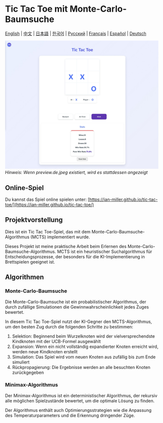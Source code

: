 # Tic Tac Toe mit Monte-Carlo-Baumsuche

[English](README.md) | [中文](README.zh-CN.md) | [日本語](README.ja.md) | [한국어](README.ko.md) | [Русский](README.ru.md) | [Français](README.fr.md) | [Español](README.es.md) | [Deutsch](#deutsch)

![Spielvorschau](preview.jpeg)
*Hinweis: Wenn preview.de.jpeg existiert, wird es stattdessen angezeigt*

## Online-Spiel

Du kannst das Spiel online spielen unter: [https://ian-miller.github.io/tic-tac-toe/](https://ian-miller.github.io/tic-tac-toe/)

## Projektvorstellung

Dies ist ein Tic Tac Toe-Spiel, das mit dem Monte-Carlo-Baumsuche-Algorithmus (MCTS) implementiert wurde.

Dieses Projekt ist meine praktische Arbeit beim Erlernen des Monte-Carlo-Baumsuche-Algorithmus. MCTS ist ein heuristischer Suchalgorithmus für Entscheidungsprozesse, der besonders für die KI-Implementierung in Brettspielen geeignet ist.

## Algorithmen

### Monte-Carlo-Baumsuche
Die Monte-Carlo-Baumsuche ist ein probabilistischer Algorithmus, der durch zufällige Simulationen die Gewinnwahrscheinlichkeit jedes Zuges bewertet.

In diesem Tic Tac Toe-Spiel nutzt der KI-Gegner den MCTS-Algorithmus, um den besten Zug durch die folgenden Schritte zu bestimmen:
1. Selektion: Beginnend beim Wurzelknoten wird der vielversprechendste Kindknoten mit der UCB-Formel ausgewählt
2. Expansion: Wenn ein nicht vollständig expandierter Knoten erreicht wird, werden neue Kindknoten erstellt
3. Simulation: Das Spiel wird vom neuen Knoten aus zufällig bis zum Ende simuliert
4. Rückpropagierung: Die Ergebnisse werden an alle besuchten Knoten zurückgegeben

### Minimax-Algorithmus
Der Minimax-Algorithmus ist ein deterministischer Algorithmus, der rekursiv alle möglichen Spielzustände bewertet, um die optimale Lösung zu finden.

Der Algorithmus enthält auch Optimierungsstrategien wie die Anpassung des Temperaturparameters und die Erkennung dringender Züge. 